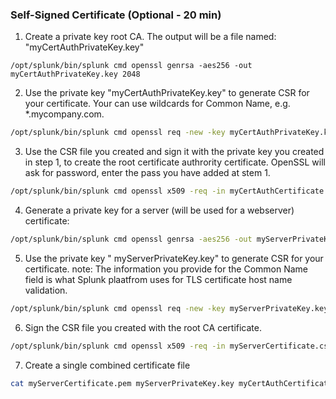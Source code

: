 ### Self-Signed Certificate (Optional - 20 min)


1. Create a private key root CA. The output will be a file named: "myCertAuthPrivateKey.key"

```
/opt/splunk/bin/splunk cmd openssl genrsa -aes256 -out myCertAuthPrivateKey.key 2048
```
2. Use the private key "myCertAuthPrivateKey.key" to generate CSR for your certificate. Your can use wildcards for Common Name, e.g. *.mycompany.com.
```bash
/opt/splunk/bin/splunk cmd openssl req -new -key myCertAuthPrivateKey.key -out myCertAuthCertificate.csr
```

3. Use the CSR file you created and sign it with the private key you created in step 1, to create the root certificate authrority certificate. OpenSSL will ask for password, enter the pass you have added at stem 1.
```bash
/opt/splunk/bin/splunk cmd openssl x509 -req -in myCertAuthCertificate.csr -sha512 -signkey myCertAuthPrivateKey.key -CAcreateserial -out myCertAuthCertificate.pem -days 1095
```

4. Generate a private key for a server (will be used for a webserver) certificate:
```bash
/opt/splunk/bin/splunk cmd openssl genrsa -aes256 -out myServerPrivateKey.key 2048
```

5. Use the private key " myServerPrivateKey.key" to generate CSR for your certificate.
note: The information you provide for the Common Name field is what Splunk plaatfrom uses for TLS certificate host name validation.

```bash
/opt/splunk/bin/splunk cmd openssl req -new -key myServerPrivateKey.key -out myServerCertificate.csr
```

6. Sign the CSR file you created with the root CA certificate.
```bash
/opt/splunk/bin/splunk cmd openssl x509 -req -in myServerCertificate.csr -SHA256 -CA myCertAuthCertificate.pem -CAkey myCertAuthPrivateKey.key -CAcreateserial -out myServerCertificate.pem -days 1095
```

7. Create a single combined certificate file
```bash
cat myServerCertificate.pem myServerPrivateKey.key myCertAuthCertificate.pem  > ALL_CERTS.pem
```
